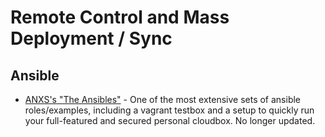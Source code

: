 # Remote Control and Mass Deployment / Sync

## Ansible

 - [ANXS's "The Ansibles"](https://github.com/ANXS/the-ansibles) - One of the most extensive sets of ansible roles/examples, including a vagrant testbox and a setup to quickly run your full-featured and secured personal cloudbox.  No longer updated.

